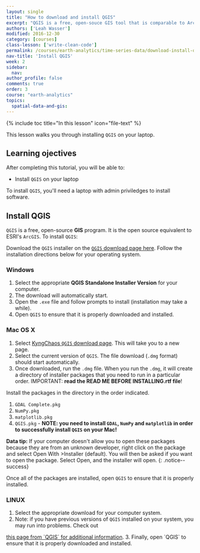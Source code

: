```yaml
---
layout: single
title: "How to download and install QGIS"
excerpt: "QGIS is a free, open-souce GIS tool that is comparable to ArcMap. This lesson walks through how to install QGIS on your computer."
authors: ['Leah Wasser']
modified: 2016-12-30
category: [courses]
class-lesson: ['write-clean-code']
permalink: /courses/earth-analytics/time-series-data/download-install-qgis/
nav-title: 'Install QGIS'
week: 2
sidebar:
  nav:
author_profile: false
comments: true
order: 3
course: "earth-analytics"
topics:
  spatial-data-and-gis:
---
```


{% include toc title="In this lesson" icon="file-text" %}

This lesson walks you through installing `QGIS` on your laptop.

<div class='notice--success' markdown="1">

## <i class="fa fa-graduation-cap" aria-hidden="true"></i> Learning ojectives

After completing this tutorial, you will be able to:

* Install `QGIS` on your laptop

To install `QGIS`, you'll need a laptop with admin priviledges to install software.

</div>

## Install QGIS
`QGIS` is a free, open-source **GIS** program. It is the open source
equivalent to ESRI's `ArcGIS`. To install `QGIS`:

Download the `QGIS` installer on the
<a href="http://www.qgis.org/en/site/forusers/download.html" target="_blank">
`QGIS` download page here</a>. Follow the installation directions below for your
operating system.

### Windows

1. Select the appropriate **QGIS Standalone Installer Version** for your computer.
2. The download will automatically start.
3. Open the `.exe` file and follow prompts to install (installation may take a
while).
4. Open `QGIS` to ensure that it is properly downloaded and installed.

### Mac OS X

1. Select <a href="http://www.kyngchaos.com/software/qgis/" target="_blank">
KyngChaos `QGIS` download page</a>. This will take you to a new page.
2. Select the current version of `QGIS`. The file download (`.dmg` format) should
start automatically.
3. Once downloaded, run the `.dmg` file. When you run the `.dmg`, it will create a
directory of installer packages that you need to run in a particular order.
IMPORTANT: **read the READ ME BEFORE INSTALLING.rtf file**!

Install the packages in the directory in the order indicated.

1. `GDAL Complete.pkg`
2. `NumPy.pkg`
3. `matplotlib.pkg`
4. `QGIS.pkg` - **NOTE: you need to install `GDAL`, `NumPy` and `matplotlib` in order to
  successfully install `QGIS` on your Mac!**

<i class="fa fa-star"></i> **Data tip:** If your computer doesn't allow you to
open these packages because they are from an unknown developer, right click on
the package and select Open With >Installer (default). You will then be asked
if you want to open the package. Select Open, and the installer will open.
{: .notice--success}

Once all of the packages are installed, open `QGIS` to ensure that it is properly
installed.

### LINUX

1. Select the appropriate download for your computer system.
2. Note: if you have previous versions of `QGIS` installed on your system, you may
run into problems. Check out
<a href="https://www.qgis.org/en/site/forusers/alldownloads.html" target="_blank">
this page from `QGIS` for additional information</a>.
3. Finally, open `QGIS` to ensure that it is properly downloaded and installed.
